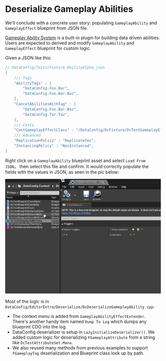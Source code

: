 # Deserialize Gameplay Abilities

We'll conclude with a concrete user story: populating `GameplayAbility` and `GameplayEffect` blueprint from JSON file.

[Gameplay Ability System][1] is a built-in plugin for building data driven abilities. Users are expected to derived and modify `GameplayAbility` and `GameplayEffect` blueprint for custom logic. 

Given a JSON like this:

```c++
// DataConfig/Tests/Fixture_AbilityAlpha.json
{
    /// Tags
    "AbilityTags" : [
        "DataConfig.Foo.Bar",
        "DataConfig.Foo.Bar.Baz",
    ],
    "CancelAbilitiesWithTag" : [
        "DataConfig.Foo.Bar.Baz",
        "DataConfig.Tar.Taz",
    ],
    /// Costs
    "CostGameplayEffectClass" : "/DataConfig/DcFixture/DcTestGameplayEffectAlpha",
    /// Advanced
    "ReplicationPolicy" : "ReplicateYes",
    "InstancingPolicy" : "NonInstanced",
}
```

Right click on a `GameplayAbility` blueprint asset and select `Load From JSON`， then select this file and confirm. It would correctly populate the fields with the values in JSON, as seen in the pic below:

![DataConfigEditorExtra-LoadJsonIntoAbility](Images/DataConfigEditorExtra-LoadJsonIntoAbility.png)

Most of the logic is in `DataConfig/EditorExtra/Deserialize/DcDeserializeGameplayAbility.cpp`:

- The context menu is added from `GameplayAbilityEffectExtender`. There's another handy item named `Dump To Log` which dumps any blueprint CDO into the log.
- DataConfig deserializer is setup in `LazyInitializeDeserializer()`. We added custom logic for deserializing `FGameplayAttribute` from a string like `DcTestAttributeSet.Mana`.
- We also reused many methods from previous examples to support `FGameplayTag` deserialization and Blueprint class look up by path.

[1]: https://docs.unrealengine.com/en-US/InteractiveExperiences/GameplayAbilitySystem/index.html "Gameplay Ability System"